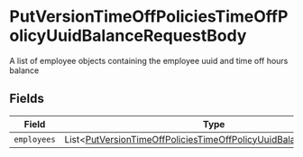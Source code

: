 # PutVersionTimeOffPoliciesTimeOffPolicyUuidBalanceRequestBody

A list of employee objects containing the employee uuid and time off hours balance


## Fields

| Field                                                                                                                                                      | Type                                                                                                                                                       | Required                                                                                                                                                   | Description                                                                                                                                                |
| ---------------------------------------------------------------------------------------------------------------------------------------------------------- | ---------------------------------------------------------------------------------------------------------------------------------------------------------- | ---------------------------------------------------------------------------------------------------------------------------------------------------------- | ---------------------------------------------------------------------------------------------------------------------------------------------------------- |
| `employees`                                                                                                                                                | List\<[PutVersionTimeOffPoliciesTimeOffPolicyUuidBalanceEmployees](../../models/operations/PutVersionTimeOffPoliciesTimeOffPolicyUuidBalanceEmployees.md)> | :heavy_minus_sign:                                                                                                                                         | N/A                                                                                                                                                        |
